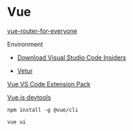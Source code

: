 # Vue

[vue-router-for-everyone](https://vueschool.io/courses/vue-router-for-everyone)

Environment

* [Download Visual Studio Code Insiders](https://code.visualstudio.com/insiders/)

* [Vetur](https://vuejs.github.io/vetur)

[Vue VS Code Extension Pack]()

[Vue.js devtools](https://chrome.google.com/webstore/detail/vuejs-devtools/ljjemllljcmogpfapbkkighbhhppjdbg?hl=en)

`npm install -g @vue/cli`

`vue ui`
